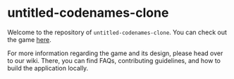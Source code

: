 # untitled-codenames-clone

Welcome to the repository of `untitled-codenames-clone`. You can check out the game [here](https://www.google.com/).

For more information regarding the game and its design, please head over to our wiki. There, you can find FAQs, contributing guidelines, and how to build the application locally.
